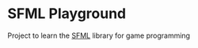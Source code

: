 # SFML Playground

Project to learn the [SFML](https://www.sfml-dev.org/) library for game programming